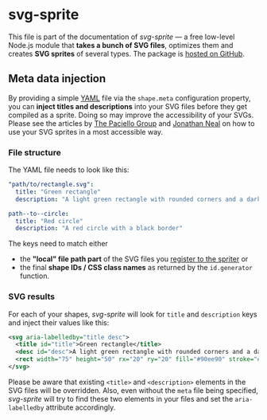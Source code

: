 # svg-sprite

This file is part of the documentation of *svg-sprite* — a free low-level Node.js module that **takes a bunch of SVG files**, optimizes them and creates **SVG sprites** of several types. The package is [hosted on GitHub](https://github.com/svg-sprite/svg-sprite).


## Meta data injection

By providing a simple [YAML](https://yaml.org/) file via the `shape.meta` configuration property, you can **inject titles and descriptions** into your SVG files before they get compiled as a sprite. Doing so may improve the accessibility of your SVGs. Please see the articles by [The Paciello Group](https://www.tpgi.com/using-aria-enhance-svg-accessibility/) and [Jonathan Neal](https://github.com/jonathantneal/svg4everybody#readability-and-accessibility) on how to use your SVG sprites in a most accessible way.

### File structure

The YAML file needs to look like this:

```yaml
"path/to/rectangle.svg":
  title: "Green rectangle"
  description: "A light green rectangle with rounded corners and a dark green border"

path--to--circle:
  title: "Red circle"
  description: "A red circle with a black border"
```

The keys need to match either

* the **"local" file path part** of the SVG files you [register to the spriter](api.md#svgspriteraddfile--name-svg-) or
* the final **shape IDs / CSS class names** as returned by the `id.generator` function.

### SVG results

For each of your shapes, *svg-sprite* will look for `title` and `description` keys and inject their values like this:

```xml
<svg aria-labelledby="title desc">
  <title id="title">Green rectangle</title>
  <desc id="desc">A light green rectangle with rounded corners and a dark green border</desc>
  <rect width="75" height="50" rx="20" ry="20" fill="#90ee90" stroke="#228b22" stroke-fill="1" />
</svg>
```

Please be aware that existing `<title>` and `<description>` elements in the SVG files will be overridden. Also, even without the `meta` file being specified, *svg-sprite* will try to find these two elements in your files and set the `aria-labelledby` attribute accordingly.
